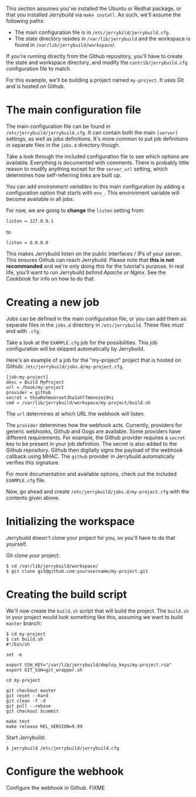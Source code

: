 This section assumes you've installed the Ubuntu or Redhat package, or that you installed Jerrybuild via `make install`. As such, we'll assume the following paths:

* The main configuration file is in `/etc/jerrybild/jerrybuild.cfg`.
* The state directory resides in `/var/lib/jerrybuild` and the workspace is
  found in `/var/lib/jerrybuild/workspace`/.

If you're running directly from the Github repository, you'll have to create
the state and workspace directory, and modify the `contrib/jerrybuild.cfg`
configuration file to match.

For this example, we'll be building a project named `my-project`. It uses Git
and is hosted on Github.

# The main configuration file

The main configuration file can be found in `/etc/jerrybuild/jerrybuild.cfg`.
It can contain both the main `[server]` settings, as well as jobs definitions.
It's more common to put job definitions in separate files in the `jobs.d`
directory though.

Take a look through the included configuration file to see which options are
available. Everything is documented with comments. There is probably little
reason to modify anything except for the `server_url` setting, which
determines how self-referring links are built up.

You can add *environment variables* to this main configuration by adding a
configuration option that starts with `env_`. This environment variable will
become available in all jobs.

For now, we are going to **change** the `listen` setting from:

    listen = 127.0.0.1

to

    listen = 0.0.0.0

This makes Jerrybuild listen on the public interfaces / IPs of your server.
This ensures Github can reach Jerrybuild. Please note that **this is not
recommanded** and we're only doing this for the tutorial's purpose. In real
life, you'll want to run Jerrybuild *behind Apache or Nginx*. See the Cookbook
for info on how to do that.

# Creating a new job

Jobs can be defined in the main configuration file, or you can add them as
separate files in the `jobs.d` directory in `/etc/jerrybuild`. These files
*must* end with `.cfg`.

Take a look at the `EXAMPLE.cfg` job for the possibilities. This job
configuration will be skipped automatically by Jerrybuild.

Here's an example of a job for the "my-project" project that is hosted on
Github: `/etc/jerrybuild/jobs.d/my-project.cfg`.

    [job:my-project]
    desc = Build MyProject
    url = /hook/my-project
    provider = github
    secret = thooRohmooroot3ha1ohf7menozei9ni
    cmd = /var/lib/jerrybuild/workspace/my-project/build.sh

The `url` determines at which URL the webhook will listen.

The `provider` determines how the webhook acts. Currently, providers for
generic webhooks, Github and Gogs are available. Some providers have different
requirements. For example, the Github provider requires a `secret` key to be
present in your job definition. The secret is also added to the Github
repository. Github then digitally signs the payload of the webhook callback
using MHAC. The `github` provider in Jerrybuild automatically verifies this
signature.

For more documentation and available options, check out the included
`EXAMPLE.cfg` file.

Now, go ahead and create `/etc/jerrybuild/jobs.d/my-project.cfg` with the
contents given above.

# Initializing the workspace

Jerrybuild doesn't clone your project for you, so you'll have to do that
yourself.

Git clone your project:

    $ cd /var/lib/jerrybuild/workspace/
    $ git clone git@github.com:yourusername/my-project.git

# Creating the build script

We'll now create the `build.sh` script that will build the project. 
The `build.sh` in your project would look something like this, assuming we
want to build `master` branch:

    $ cd my-project
    $ cat build.sh
    #!/bin/sh

    set -e

    export SSH_KEY="/var/lib/jerrybuild/deploy_keys/my-project.rsa"
    export GIT_SSH=git_wrapper.sh

    cd my-project

    git checkout master
    git reset --hard
    git clean -f -d
    git pull --rebase
    git checkout $commit

    make test
    make release REL_VERSION=9.99

Start Jerrybuild:

    $ jerrybuild /etc/jerrybuild/jerrybuild.cfg

# Configure the webhook

Configure the webhook in Github. FIXME
